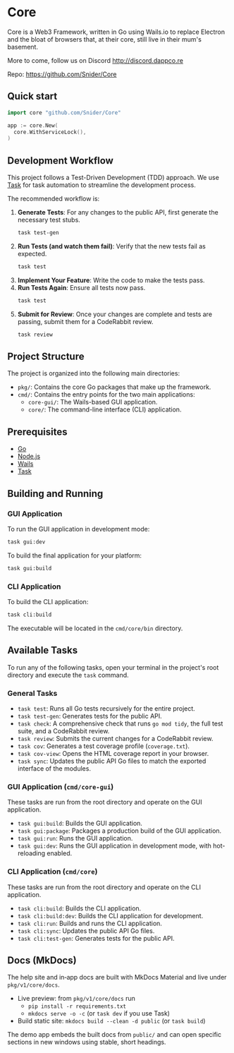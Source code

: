 # Core

Core is a Web3 Framework, written in Go using Wails.io to replace Electron and the bloat of browsers that, at their core, still live in their mum's basement.

More to come, follow us on Discord http://discord.dappco.re


Repo: https://github.com/Snider/Core

## Quick start
```go
import core "github.com/Snider/Core"

app := core.New(
  core.WithServiceLock(),
)
```

## Development Workflow

This project follows a Test-Driven Development (TDD) approach. We use [Task](https://taskfile.dev/) for task automation to streamline the development process.

The recommended workflow is:

1.  **Generate Tests**: For any changes to the public API, first generate the necessary test stubs.
    ```bash
    task test-gen
    ```
2.  **Run Tests (and watch them fail)**: Verify that the new tests fail as expected.
    ```bash
    task test
    ```
3.  **Implement Your Feature**: Write the code to make the tests pass.
4.  **Run Tests Again**: Ensure all tests now pass.
    ```bash
    task test
    ```
5.  **Submit for Review**: Once your changes are complete and tests are passing, submit them for a CodeRabbit review.
    ```bash
    task review
    ```

## Project Structure

The project is organized into the following main directories:

- `pkg/`: Contains the core Go packages that make up the framework.
- `cmd/`: Contains the entry points for the two main applications:
  - `core-gui/`: The Wails-based GUI application.
  - `core/`: The command-line interface (CLI) application.

## Prerequisites

- [Go](https://go.dev/)
- [Node.js](https://nodejs.org/)
- [Wails](https://wails.io/)
- [Task](https://taskfile.dev/)

## Building and Running

### GUI Application

To run the GUI application in development mode:

```bash
task gui:dev
```

To build the final application for your platform:

```bash
task gui:build
```

### CLI Application

To build the CLI application:

```bash
task cli:build
```

The executable will be located in the `cmd/core/bin` directory.

## Available Tasks

To run any of the following tasks, open your terminal in the project's root directory and execute the `task` command.

### General Tasks

- `task test`: Runs all Go tests recursively for the entire project.
- `task test-gen`: Generates tests for the public API.
- `task check`: A comprehensive check that runs `go mod tidy`, the full test suite, and a CodeRabbit review.
- `task review`: Submits the current changes for a CodeRabbit review.
- `task cov`: Generates a test coverage profile (`coverage.txt`).
- `task cov-view`: Opens the HTML coverage report in your browser.
- `task sync`: Updates the public API Go files to match the exported interface of the modules.

### GUI Application (`cmd/core-gui`)

These tasks are run from the root directory and operate on the GUI application.

- `task gui:build`: Builds the GUI application.
- `task gui:package`: Packages a production build of the GUI application.
- `task gui:run`: Runs the GUI application.
- `task gui:dev`: Runs the GUI application in development mode, with hot-reloading enabled.

### CLI Application (`cmd/core`)

These tasks are run from the root directory and operate on the CLI application.

- `task cli:build`: Builds the CLI application.
- `task cli:build:dev`: Builds the CLI application for development.
- `task cli:run`: Builds and runs the CLI application.
- `task cli:sync`: Updates the public API Go files.
- `task cli:test-gen`: Generates tests for the public API.

## Docs (MkDocs)
The help site and in‑app docs are built with MkDocs Material and live under `pkg/v1/core/docs`.

- Live preview: from `pkg/v1/core/docs` run
  - `pip install -r requirements.txt`
  - `mkdocs serve -o -c` (or `task dev` if you use Task)
- Build static site: `mkdocs build --clean -d public` (or `task build`)

The demo app embeds the built docs from `public/` and can open specific sections in new windows using stable, short headings.
